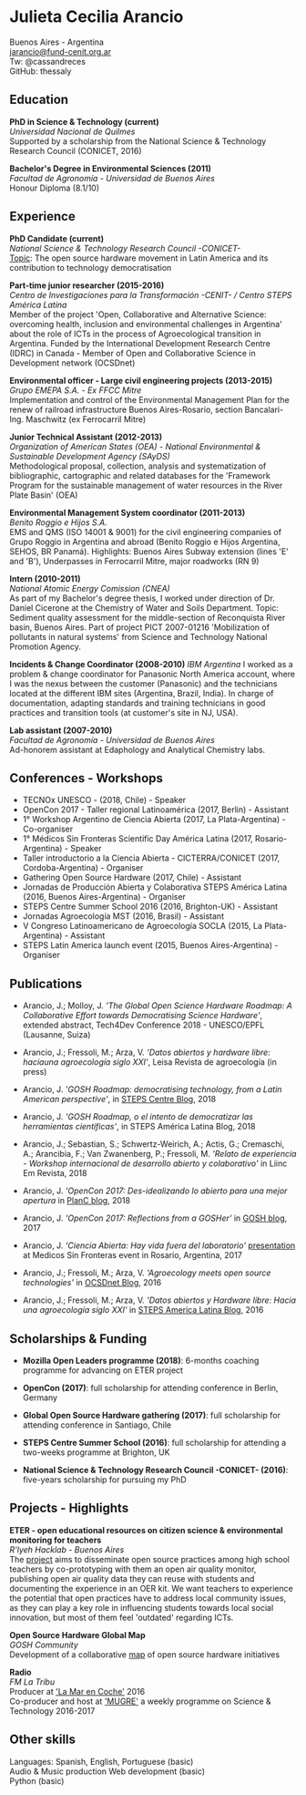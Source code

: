 # Julieta Cecilia Arancio
Buenos Aires - Argentina    
jarancio@fund-cenit.org.ar    
Tw: @cassandreces    
GitHub: thessaly    

## Education

**PhD in Science & Technology (current)**    
*Universidad Nacional de Quilmes*    
Supported by a scholarship from the National Science & Technology Research Council (CONICET, 2016)

**Bachelor's Degree in Environmental Sciences (2011)**    
*Facultad de Agronomía - Universidad de Buenos Aires*    
Honour Diploma (8.1/10)


## Experience

**PhD Candidate (current)**    
*National Science & Technology Research Council -CONICET-*    
[Topic](http://thessaly.github.io/phd): The open source hardware movement in Latin America and its contribution to technology democratisation

**Part-time junior researcher (2015-2016)**    
*Centro de Investigaciones para la Transformación -CENIT- / Centro STEPS América Latina*    
Member of the project 'Open, Collaborative and Alternative Science: overcoming health, inclusion and environmental challenges in Argentina' about the role of ICTs in the process of Agroecological transition in Argentina. Funded by the International Development Research Centre (IDRC) in Canada - Member of Open and Collaborative Science in Development network (OCSDnet)

**Environmental officer - Large civil engineering projects (2013-2015)**    
*Grupo EMEPA S.A. - Ex FFCC Mitre*    
Implementation and control of the Environmental Management Plan for the renew of railroad infrastructure Buenos Aires-Rosario, section Bancalari-Ing. Maschwitz (ex Ferrocarril Mitre)

**Junior Technical Assistant (2012-2013)**    
*Organization of American States (OEA) - National Environmental & Sustainable Development Agency (SAyDS)*    
Methodological proposal, collection, analysis and systematization of bibliographic, cartographic and related databases for the 'Framework Program for the sustainable management of water resources in the River Plate Basin' (OEA)

**Environmental Management System coordinator (2011-2013)**    
*Benito Roggio e Hijos S.A.*    
EMS and QMS (ISO 14001 & 9001) for the civil engineering companies of Grupo Roggio in Argentina and abroad (Benito Roggio e Hijos Argentina, SEHOS, BR Panamá). Highlights: Buenos Aires Subway extension (lines 'E' and 'B'), Underpasses in Ferrocarril Mitre, major roadworks (RN 9)

**Intern (2010-2011)**    
*National Atomic Energy Comission (CNEA)*    
As part of my Bachelor's degree thesis, I worked under direction of Dr. Daniel Cicerone at the Chemistry of Water and Soils Department. Topic: Sediment quality assessment for the middle-section of Reconquista River basin, Buenos Aires. Part of project PICT 2007-01216 'Mobilization of pollutants in natural systems' from Science and Technology National Promotion Agency.

**Incidents & Change Coordinator (2008-2010)**
*IBM Argentina*
I worked as a problem & change coordinator for Panasonic North America account, where I was the nexus between the customer (Panasonic) and the technicians located at the different IBM sites (Argentina, Brazil, India). In charge of documentation, adapting standards and training technicians in good practices and transition tools (at customer's site in NJ, USA).

**Lab assistant (2007-2010)**    
*Facultad de Agronomía - Universidad de Buenos Aires*    
Ad-honorem assistant at Edaphology and Analytical Chemistry labs.


## Conferences - Workshops    

- TECNOx UNESCO - (2018, Chile) - Speaker    
- OpenCon 2017 - Taller regional Latinoamérica (2017, Berlin) - Assistant    
- 1° Workshop Argentino de Ciencia Abierta (2017, La Plata-Argentina) - Co-organiser
- 1° Médicos Sin Fronteras Scientific Day América Latina (2017, Rosario-Argentina) - Speaker
- Taller introductorio a la Ciencia Abierta - CICTERRA/CONICET (2017, Cordoba-Argentina) - Organiser
- Gathering Open Source Hardware (2017, Chile) - Assistant
- Jornadas de Producción Abierta y Colaborativa STEPS América Latina (2016, Buenos Aires-Argentina) - Organiser
- STEPS Centre Summer School 2016 (2016, Brighton-UK) - Assistant
- Jornadas Agroecología MST (2016, Brasil) - Assistant
- V Congreso Latinoamericano de Agroecología SOCLA (2015, La Plata-Argentina) - Assistant
- STEPS Latin America launch event (2015, Buenos Aires-Argentina) - Organiser

## Publications
- Arancio, J.; Molloy, J. *'The Global Open Science Hardware Roadmap: A Collaborative Effort towards Democratising Science Hardware'*, extended abstract, Tech4Dev Conference 2018 - UNESCO/EPFL (Lausanne, Suiza)

- Arancio, J.; Fressoli, M.; Arza, V. *'Datos abiertos y hardware libre: haciauna agroecología siglo XXI'*, Leisa Revista de agroecología (in press)

- Arancio, J. *'GOSH Roadmap: democratising technology, from a Latin American perspective'*, in [STEPS Centre Blog](https://t.co/asEmWIPAKo), 2018

- Arancio, J. *'GOSH Roadmap, o el intento de democratizar las herramientas científicas'*, in STEPS América Latina Blog, 2018

- Arancio, J.; Sebastian, S.; Schwertz-Weirich, A.; Actis, G.; Cremaschi, A.; Arancibia, F.; Van Zwanenberg, P.; Fressoli, M. *'Relato de experiencia -  Workshop internacional de desarrollo abierto y colaborativo'* in Liinc Em Revista, 2018

- Arancio, J. *'OpenCon 2017: Des-idealizando lo abierto para una mejor apertura* in [PlanC blog](http://elplanc.net/opencon-2017/), 2018

- Arancio, J. *'OpenCon 2017: Reflections from a GOSHer'* in [GOSH blog](http://openhardware.science/2017/12/11/opencon-2017-reflections-from-a-gosher/), 2017

- Arancio, J. *'Ciencia Abierta: Hay vida fuera del laboratorio'* [presentation](../phd_ES/publicaciones/rosario.pdf) at Medicos Sin Fronteras event in Rosario, Argentina, 2017

- Arancio, J.; Fressoli, M.; Arza, V. *'Agroecology meets open source technologies'* in [OCSDnet Blog](https://ocsdnet.org/agroecology-meets-open-source-technologies/), 2016

- Arancio, J.; Fressoli, M.; Arza, V. *'Datos abiertos y Hardware libre: Hacia una agroecología siglo XXI'* in [STEPS America Latina Blog](https://stepsamericalatina.org/datos-abiertos-y-hardware-libre-hacia-una-agroecolog-a-siglo-xxi/), 2016

## Scholarships & Funding

- **Mozilla Open Leaders programme (2018)**: 6-months coaching programme for advancing on ETER project

- **OpenCon (2017)**: full scholarship for attending conference in Berlin, Germany

- **Global Open Source Hardware gathering (2017)**: full scholarship for attending conference in Santiago, Chile

- **STEPS Centre Summer School (2016)**: full scholarship for attending a two-weeks programme at Brighton, UK

- **National Science & Technology Research Council -CONICET- (2016)**: five-years scholarship for pursuing my PhD

## Projects - Highlights

**ETER - open educational resources on citizen science & environmental monitoring for teachers**    
*R'lyeh Hacklab - Buenos Aires*    
The [project](https://github.com/rlyehlab/ciencia-comunitaria/tree/master/ETER) aims to disseminate open source practices among high school teachers by co-prototyping with them an open air quality monitor, publishing open air quality data they can reuse with students and documenting the experience in an OER kit. We want teachers to experience the potential that open practices have to address local community issues, as they can play a key role in influencing students towards local social innovation, but most of them feel 'outdated' regarding ICTs.

**Open Source Hardware Global Map**    
*GOSH Community*    
Development of a collaborative [map](https://github.com/thessaly/OpenHWMap) of open source hardware initiatives

**Radio**    
*FM La Tribu*    
Producer at ['La Mar en Coche'](https://www.facebook.com/marencoche/) 2016    
Co-producer and host at ['MUGRE'](https://www.youtube.com/channel/UCQh5pcJ8pbySZT0VHm_bM9g/featured) a weekly programme on Science & Technology 2016-2017

## Other skills

Languages: Spanish, English, Portuguese (basic)   
Audio & Music production
Web development (basic)    
Python (basic)    
